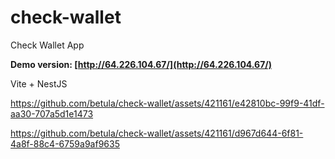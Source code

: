 # check-wallet
Check Wallet App

**Demo version: [http://64.226.104.67/](http://64.226.104.67/)**

Vite + NestJS


https://github.com/betula/check-wallet/assets/421161/e42810bc-99f9-41df-aa30-707a5d1e1473



https://github.com/betula/check-wallet/assets/421161/d967d644-6f81-4a8f-88c4-6759a9af9635

